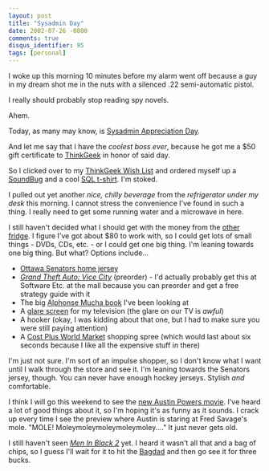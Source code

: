 ```yaml
---
layout: post
title: "Sysadmin Day"
date: 2002-07-26 -0800
comments: true
disqus_identifier: 95
tags: [personal]
---
```

I woke up this morning 10 minutes before my alarm went off because a guy
in my dream shot me in the nuts with a silenced .22 semi-automatic
pistol.

 I really should probably stop reading spy novels.

 Ahem.

 Today, as many may know, is [Sysadmin Appreciation
Day](http://www.sysadminday.com/).

 And let me say that I have the *coolest boss ever*, because he got me a
$50 gift certificate to [ThinkGeek](http://www.thinkgeek.com) in honor
of said day.

 So I clicked over to my [ThinkGeek Wish
List](http://www.thinkgeek.com/brain/gimme.cgi?wid=81cdf622d) and
ordered myself up a
[SoundBug](http://www.thinkgeek.com/stuff/computing/5a15.shtml) and a
cool [SQL t-shirt](http://www.thinkgeek.com/stuff/apparel/595d.shtml).
I'm stoked.

 I pulled out yet another *nice, chilly beverage* from the *refrigerator
under my desk* this morning. I cannot stress the convenience I've found
in such a thing. I really need to get some running water and a microwave
in here.

 I still haven't decided what I should get with the money from the
[other fridge](/archive/2002/07/24/the-cue.aspx). I figure I've got
about $80 to work with, so I could get lots of small things - DVDs,
CDs, etc. - or I could get one big thing. I'm leaning towards one big
thing. But what? Options include...
-   [Ottawa Senators home
    jersey](http://shop.nhl.com/itmModelList.asp?s={2652B09B-A8F3-4F79-AE65-C35B857C07D3}&l=1&a=10088&c=8036&sf=2&cnl=3&i=10279)
-   [*Grand Theft Auto: Vice
    City*](http://www.amazon.com/exec/obidos/ASIN/B0000696CZ/mhsvortex)
    (preorder) - I'd actually probably get this at Software Etc. at the
    mall because you can preorder and get a free strategy guide with it
-   The big [Alphonse Mucha
    book](http://www.amazon.com/exec/obidos/ASIN/0300074190/mhsvortex)
    I've been looking at
-   A [glare screen](http://www.glareshield.com/tvfilter.html) for my
    television (the glare on our TV is *awful*)
-   A hooker (okay, I was kidding about that one, but I had to make sure
    you were still paying attention)
-   A [Cost Plus World Market](http://www.costplus.com/) shopping spree
    (which would last about six seconds because I like all the expensive
    stuff in there)



 I'm just not sure. I'm sort of an impulse shopper, so I don't know what
I want until I walk through the store and see it. I'm leaning towards
the Senators jersey, though. You can never have enough hockey jerseys.
Stylish *and* comfortable.

 I think I will go this weekend to see the [new Austin Powers
movie](http://us.imdb.com/Title?0295178). I've heard a lot of good
things about it, so I'm hoping it's as funny as it sounds. I crack up
every time I see the preview where Austin is staring at Fred Savage's
mole. "MOLE! Moleymoleymoleymoleymoley...." It just never gets old.

 I still haven't seen [*Men In Black
2*](http://us.imdb.com/Title?0120912) yet. I heard it wasn't all that
and a bag of chips, so I guess I'll wait for it to hit the
[Bagdad](http://www.mcmenamins.com/Edge/thsched.html) and then go see it
for three bucks.
